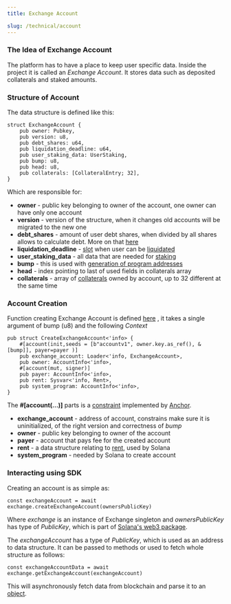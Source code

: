 ```yaml
---
title: Exchange Account 

slug: /technical/account
---
```


### The Idea of Exchange Account
The platform has to have a place to keep user specific data. Inside the project it is called an _Exchange Account_. It stores data such as deposited collaterals and staked amounts.


### Structure of Account

The data structure is defined like this:

    struct ExchangeAccount {
        pub owner: Pubkey,
        pub version: u8,
        pub debt_shares: u64,
        pub liquidation_deadline: u64,
        pub user_staking_data: UserStaking,
        pub bump: u8,
        pub head: u8,
        pub collaterals: [CollateralEntry; 32],
    }

Which are responsible for:
* **owner** - public key belonging to owner of the account, one owner can have only one account
* **version** - version of the structure, when it changes old accounts will be migrated to the new one
* **debt_shares** - amount of user debt shares, when divided by all shares allows to calculate debt. More on that [here](/docs/technical/minting#debt)
* **liquidation_deadline** - [slot](https://docs.solana.com/terminology#slot) when user can be [liquidated](/docs/technical/liquidation)
* **user_staking_data** - all data that are needed for [staking](/docs/technical/staking)
* **bump** - this is used with 
[generation of program addresses](https://docs.solana.com/developing/programming-model/calling-between-programs#hash-based-generated-program-addresses)
* **head** - index pointing to last of used fields in collaterals array
* **collaterals** - array of [collaterals](/docs/technical/collaterals) owned by account, up to 32 different at the same time

### Account Creation

Function creating Exchange Account is defined 
[here](https://github.com/Synthetify/synthetify-protocol/blob/ef5e4a65e3009e8a957d3382fc67d3b721115af8/programs/exchange/src/lib.rs#L24-L33) 
, it takes a single argument of bump (u8) and the following _Context_

    pub struct CreateExchangeAccount<'info> {
        #[account(init,seeds = [b"accountv1", owner.key.as_ref(), &[bump]], payer=payer )]
        pub exchange_account: Loader<'info, ExchangeAccount>,
        pub owner: AccountInfo<'info>,
        #[account(mut, signer)]
        pub payer: AccountInfo<'info>,
        pub rent: Sysvar<'info, Rent>,
        pub system_program: AccountInfo<'info>,
    }

The __#[account(...)]__ parts is a [constraint](https://project-serum.github.io/anchor/tutorials/tutorial-2.html#defining-a-program) 
implemented by [Anchor](https://project-serum.github.io/anchor/getting-started/introduction.html).


* **exchange_account** - address of account, constrains make sure it is uninitialized, of the right version and correctness of _bump_
* **owner** - public key belonging to owner of the account
* **payer** - account that pays fee for the created account
* **rent** - a data structure relating to [rent](https://docs.solana.com/developing/programming-model/accounts#rent), used by Solana
* **system_program** - needed by Solana to create account


### Interacting using SDK

Creating an account is as simple as:     

    const exchangeAccount = await exchange.createExchangeAccount(ownersPublicKey)

Where _exchange_ is an instance of Exchange singleton and _ownersPublicKey_ has type of _PublicKey_, which is part of 
[Solana's web3 package](https://solana-labs.github.io/solana-web3.js/).


The _exchangeAccount_ has a type of _PublicKey_, which is used as an address to data structure.
It can be passed to methods or used to fetch whole structure as follows: 

    const exchangeAccountData = await exchange.getExchangeAccount(exchangeAccount)

This will asynchronously fetch data from blockchain and parse it to an 
[object](https://github.com/Synthetify/synthetify-protocol/blob/ef5e4a65e3009e8a957d3382fc67d3b721115af8/sdk/src/exchange.ts#L1187-L1195).